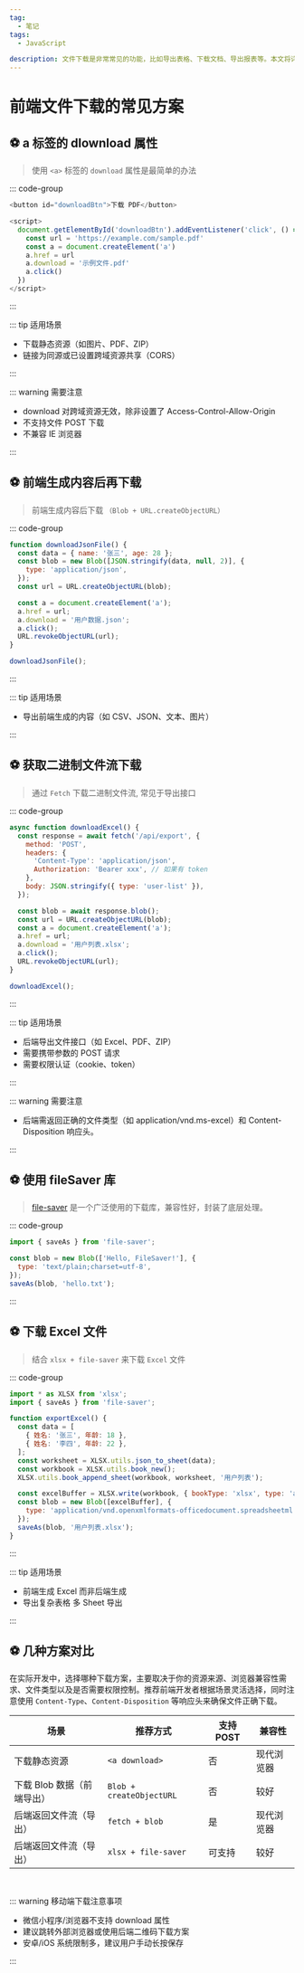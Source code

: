```yaml
---
tag:
  - 笔记
tags:
  - JavaScript

description: 文件下载是非常常见的功能，比如导出表格、下载文档、导出报表等。本文将详细介绍前端实现下载的多种方式，涵盖不同场景，并提供完整的代码示例。
---
```


# 前端文件下载的常见方案

## ⚽ a 标签的 dlownload 属性

> 使用 `<a>` 标签的 `download` 属性是最简单的办法

::: code-group

```js [示例代码]
<button id="downloadBtn">下载 PDF</button>

<script>
  document.getElementById('downloadBtn').addEventListener('click', () => {
    const url = 'https://example.com/sample.pdf'
    const a = document.createElement('a')
    a.href = url
    a.download = '示例文件.pdf'
    a.click()
  })
</script>
```

:::

::: tip 适用场景

- 下载静态资源（如图片、PDF、ZIP）
- 链接为同源或已设置跨域资源共享（CORS）

:::

::: warning 需要注意

- download 对跨域资源无效，除非设置了 Access-Control-Allow-Origin
- 不支持文件 POST 下载
- 不兼容 IE 浏览器

:::

## ⚽ 前端生成内容后再下载

> 前端生成内容后下载 `（Blob + URL.createObjectURL）`

::: code-group

```js [示例代码]
function downloadJsonFile() {
  const data = { name: '张三', age: 28 };
  const blob = new Blob([JSON.stringify(data, null, 2)], {
    type: 'application/json',
  });
  const url = URL.createObjectURL(blob);

  const a = document.createElement('a');
  a.href = url;
  a.download = '用户数据.json';
  a.click();
  URL.revokeObjectURL(url);
}

downloadJsonFile();
```

:::

::: tip 适用场景

- 导出前端生成的内容（如 CSV、JSON、文本、图片）

:::

## ⚽ 获取二进制文件流下载

> 通过 `Fetch` 下载二进制文件流, 常见于导出接口

::: code-group

```js [示例代码]
async function downloadExcel() {
  const response = await fetch('/api/export', {
    method: 'POST',
    headers: {
      'Content-Type': 'application/json',
      Authorization: 'Bearer xxx', // 如果有 token
    },
    body: JSON.stringify({ type: 'user-list' }),
  });

  const blob = await response.blob();
  const url = URL.createObjectURL(blob);
  const a = document.createElement('a');
  a.href = url;
  a.download = '用户列表.xlsx';
  a.click();
  URL.revokeObjectURL(url);
}

downloadExcel();
```

:::

::: tip 适用场景

- 后端导出文件接口（如 Excel、PDF、ZIP）
- 需要携带参数的 POST 请求
- 需要权限认证（cookie、token）

:::

::: warning 需要注意

- 后端需返回正确的文件类型（如 application/vnd.ms-excel）和 Content-Disposition 响应头。

:::

## ⚽ 使用 fileSaver 库

> [file-saver](https://github.com/eligrey/FileSaver.js) 是一个广泛使用的下载库，兼容性好，封装了底层处理。

::: code-group

```js [示例代码]
import { saveAs } from 'file-saver';

const blob = new Blob(['Hello, FileSaver!'], {
  type: 'text/plain;charset=utf-8',
});
saveAs(blob, 'hello.txt');
```

:::

## ⚽ 下载 Excel 文件

> 结合 `xlsx + file-saver` 来下载 `Excel` 文件

::: code-group

```js [示例代码]
import * as XLSX from 'xlsx';
import { saveAs } from 'file-saver';

function exportExcel() {
  const data = [
    { 姓名: '张三', 年龄: 18 },
    { 姓名: '李四', 年龄: 22 },
  ];
  const worksheet = XLSX.utils.json_to_sheet(data);
  const workbook = XLSX.utils.book_new();
  XLSX.utils.book_append_sheet(workbook, worksheet, '用户列表');

  const excelBuffer = XLSX.write(workbook, { bookType: 'xlsx', type: 'array' });
  const blob = new Blob([excelBuffer], {
    type: 'application/vnd.openxmlformats-officedocument.spreadsheetml.sheet',
  });
  saveAs(blob, '用户列表.xlsx');
}
```

:::

::: tip 适用场景

- 前端生成 Excel 而非后端生成
- 导出复杂表格 多 Sheet 导出

:::

## ⚽ 几种方案对比

在实际开发中，选择哪种下载方案，主要取决于你的资源来源、浏览器兼容性需求、文件类型以及是否需要权限控制。推荐前端开发者根据场景灵活选择，同时注意使用 `Content-Type`、`Content-Disposition` 等响应头来确保文件正确下载。

| 场景                       | 推荐方式                 | 支持 POST | 兼容性     |
| -------------------------- | ------------------------ | --------- | ---------- |
| 下载静态资源               | `<a download>`           | 否        | 现代浏览器 |
| 下载 Blob 数据（前端导出） | `Blob + createObjectURL` | 否        | 较好       |
| 后端返回文件流（导出）     | `fetch + blob`           | 是        | 现代浏览器 |
| 后端返回文件流（导出）     | `xlsx + file-saver`      | 可支持    | 较好       |

<br />

::: warning 移动端下载注意事项

- 微信小程序/浏览器不支持 download 属性
- 建议跳转外部浏览器或使用后端二维码下载方案
- 安卓/iOS 系统限制多，建议用户手动长按保存

:::
